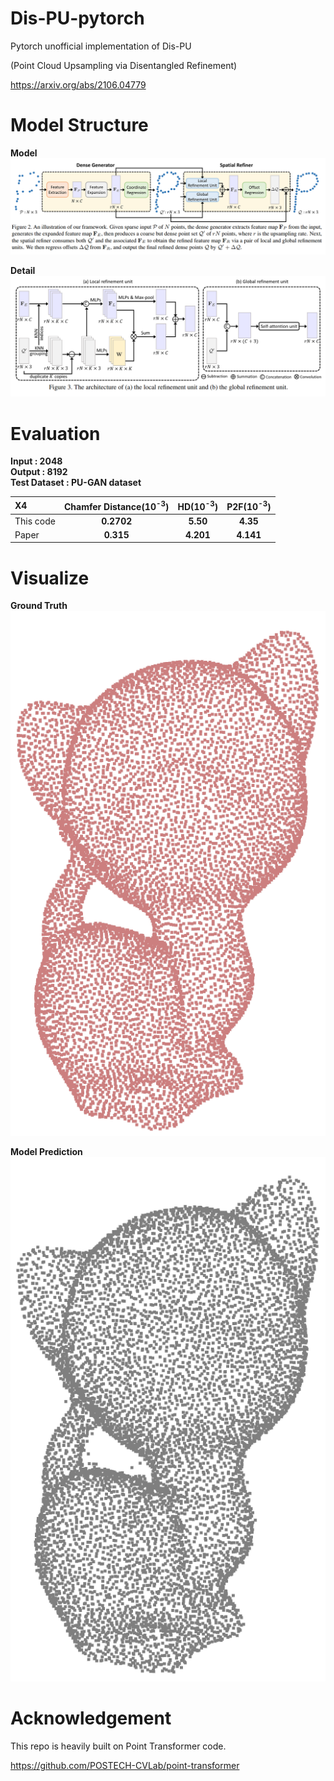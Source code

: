 # Dis-PU-pytorch
Pytorch unofficial implementation of Dis-PU

(Point Cloud Upsampling via Disentangled Refinement)

https://arxiv.org/abs/2106.04779




# Model Structure
**Model**  
![ex_screenshot](./imgs/model.png)

**Detail**  
![ex_screenshot](./imgs/detail.png)


# Evaluation
**Input : 2048**  
**Output : 8192**  
**Test Dataset : PU-GAN dataset**    

| X4 | Chamfer Distance(10<sup>-3</sup>)|HD(10<sup>-3</sup>)|P2F(10<sup>-3</sup>)|
|:--------|:--------:|:--------:|:--------:|
| This code | **0.2702**|**5.50**|**4.35**|
|Paper|**0.315**|**4.201**|**4.141**| 


# Visualize
**Ground Truth**  
![ex_screenshot](./imgs/cat_gt.png)

**Model Prediction**  
![ex_screenshot](./imgs/cat_predict.png)

# Acknowledgement
This repo is heavily built on Point Transformer code.

https://github.com/POSTECH-CVLab/point-transformer